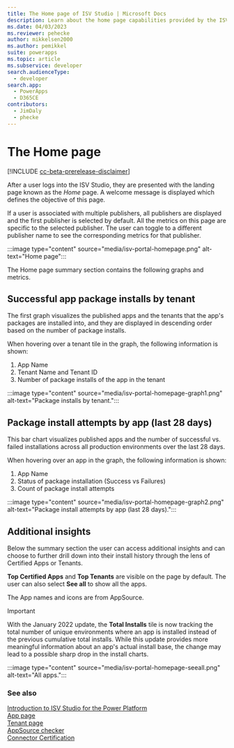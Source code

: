 ```yaml
---
title: The Home page of ISV Studio | Microsoft Docs
description: Learn about the home page capabilities provided by the ISV Studio portal.
ms.date: 04/03/2023
ms.reviewer: pehecke
author: mikkelsen2000
ms.author: pemikkel
suite: powerapps
ms.topic: article
ms.subservice: developer
search.audienceType: 
  - developer
search.app: 
  - PowerApps
  - D365CE
contributors: 
  - JimDaly
  - phecke 
---
```


# The Home page

[!INCLUDE [cc-beta-prerelease-disclaimer](../../includes/cc-beta-prerelease-disclaimer.md)]

After a user logs into the ISV Studio, they are presented with the landing page known as the *Home* page. A welcome message is displayed which defines the objective of this page.

If a user is associated with multiple publishers, all publishers are displayed and the first publisher is selected by default. All the metrics on this page are specific to the selected publisher. The user can toggle to a different publisher name to see the corresponding metrics for that publisher.

:::image type="content" source="media/isv-portal-homepage.png" alt-text="Home page":::

The Home page summary section contains the following graphs and metrics.

## Successful app package installs by tenant

The first graph visualizes the published apps and the tenants that the app's packages are installed into, and they are displayed in descending order based on the number of package installs.

When hovering over a tenant tile in the graph, the following information is shown:

1. App Name
2. Tenant Name and Tenant ID
3. Number of package installs of the app in the tenant

:::image type="content" source="media/isv-portal-homepage-graph1.png" alt-text="Package installs by tenant.":::

## Package install attempts by app (last 28 days)

This bar chart visualizes published apps and the number of successful vs. failed installations across all production environments over the last 28 days.

When hovering over an app in the graph, the following information is shown:

1. App Name
2. Status of package installation (Success vs Failures)
3. Count of package install attempts

:::image type="content" source="media/isv-portal-homepage-graph2.png" alt-text="Package install attempts by app (last 28 days).":::

## Additional insights

Below the summary section the user can access additional insights and can choose to further drill down into their install history through the lens of Certified Apps or Tenants.

**Top Certified Apps** and **Top Tenants** are visible on the page by default. The user can also select **See all** to show all the apps.

The App names and icons are from AppSource.

> [!IMPORTANT]
> With the January 2022 update, the **Total Installs** tile is now tracking the total number of unique environments where an app is installed instead of the previous cumulative total installs. While this update provides more meaningful information about an app's actual install base, the change may lead to a possible sharp drop in the install charts.

:::image type="content" source="media/isv-portal-homepage-seeall.png" alt-text="All apps.":::

### See also

[Introduction to ISV Studio for the Power Platform](index.md)<br/>
[App page](app.md)<br/>
[Tenant page](tenant.md)<br/>
[AppSource checker](appsource-checker.md)<br/>
[Connector Certification](connector-certification.md)